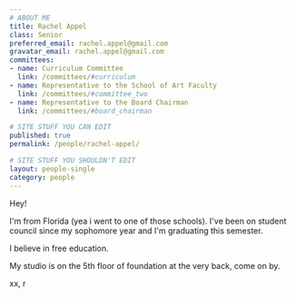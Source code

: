 ```yaml
---
# ABOUT ME
title: Rachel Appel
class: Senior
preferred_email: rachel.appel@gmail.com
gravatar_email: rachel.appel@gmail.com
committees:
- name: Curriculum Committee
  link: /committees/#curriculum
- name: Representative to the School of Art Faculty
  link: /committees/#committee_two
- name: Representative to the Board Chairman
  link: /committees/#board_chairman

# SITE STUFF YOU CAN EDIT
published: true
permalink: /people/rachel-appel/

# SITE STUFF YOU SHOULDN'T EDIT
layout: people-single
category: people
---
```


Hey! 

I'm from Florida (yea i went to one of those schools). I've been on student council since my sophomore year and I'm graduating this semester.

I believe in free education.

My studio is on the 5th floor of foundation at the very back, come on by.

xx,
r